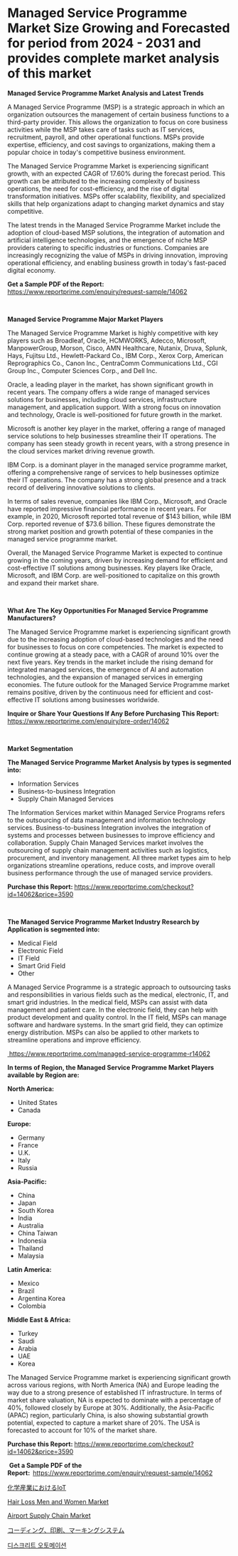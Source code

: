 <p><h1>Managed Service Programme Market Size Growing and Forecasted for period from 2024 - 2031 and provides complete market analysis of this market</h1></p><p><strong>Managed Service Programme Market Analysis and Latest Trends</strong></p>
<p><p>A Managed Service Programme (MSP) is a strategic approach in which an organization outsources the management of certain business functions to a third-party provider. This allows the organization to focus on core business activities while the MSP takes care of tasks such as IT services, recruitment, payroll, and other operational functions. MSPs provide expertise, efficiency, and cost savings to organizations, making them a popular choice in today's competitive business environment.</p><p>The Managed Service Programme Market is experiencing significant growth, with an expected CAGR of 17.60% during the forecast period. This growth can be attributed to the increasing complexity of business operations, the need for cost-efficiency, and the rise of digital transformation initiatives. MSPs offer scalability, flexibility, and specialized skills that help organizations adapt to changing market dynamics and stay competitive.</p><p>The latest trends in the Managed Service Programme Market include the adoption of cloud-based MSP solutions, the integration of automation and artificial intelligence technologies, and the emergence of niche MSP providers catering to specific industries or functions. Companies are increasingly recognizing the value of MSPs in driving innovation, improving operational efficiency, and enabling business growth in today's fast-paced digital economy.</p></p>
<p><strong>Get a Sample PDF of the Report:&nbsp;</strong> <a href="https://www.reportprime.com/enquiry/request-sample/14062">https://www.reportprime.com/enquiry/request-sample/14062</a></p>
<p>&nbsp;</p>
<p><strong>Managed Service Programme Major Market Players</strong></p>
<p><p>The Managed Service Programme Market is highly competitive with key players such as Broadleaf, Oracle, HCMWORKS, Adecco, Microsoft, ManpowerGroup, Morson, Cisco, AMN Healthcare, Nutanix, Druva, Splunk, Hays, Fujitsu Ltd., Hewlett-Packard Co., IBM Corp., Xerox Corp, American Reprographics Co., Canon Inc., CentraComm Communications Ltd., CGI Group Inc., Computer Sciences Corp., and Dell Inc.</p><p>Oracle, a leading player in the market, has shown significant growth in recent years. The company offers a wide range of managed services solutions for businesses, including cloud services, infrastructure management, and application support. With a strong focus on innovation and technology, Oracle is well-positioned for future growth in the market.</p><p>Microsoft is another key player in the market, offering a range of managed service solutions to help businesses streamline their IT operations. The company has seen steady growth in recent years, with a strong presence in the cloud services market driving revenue growth.</p><p>IBM Corp. is a dominant player in the managed service programme market, offering a comprehensive range of services to help businesses optimize their IT operations. The company has a strong global presence and a track record of delivering innovative solutions to clients.</p><p>In terms of sales revenue, companies like IBM Corp., Microsoft, and Oracle have reported impressive financial performance in recent years. For example, in 2020, Microsoft reported total revenue of $143 billion, while IBM Corp. reported revenue of $73.6 billion. These figures demonstrate the strong market position and growth potential of these companies in the managed service programme market. </p><p>Overall, the Managed Service Programme Market is expected to continue growing in the coming years, driven by increasing demand for efficient and cost-effective IT solutions among businesses. Key players like Oracle, Microsoft, and IBM Corp. are well-positioned to capitalize on this growth and expand their market share.</p></p>
<p>&nbsp;</p>
<p><strong>What Are The Key Opportunities For Managed Service Programme Manufacturers?</strong></p>
<p><p>The Managed Service Programme market is experiencing significant growth due to the increasing adoption of cloud-based technologies and the need for businesses to focus on core competencies. The market is expected to continue growing at a steady pace, with a CAGR of around 10% over the next five years. Key trends in the market include the rising demand for integrated managed services, the emergence of AI and automation technologies, and the expansion of managed services in emerging economies. The future outlook for the Managed Service Programme market remains positive, driven by the continuous need for efficient and cost-effective IT solutions among businesses worldwide.</p></p>
<p><strong>Inquire or Share Your Questions If Any Before Purchasing This Report:</strong> <a href="https://www.reportprime.com/enquiry/pre-order/14062">https://www.reportprime.com/enquiry/pre-order/14062</a></p>
<p>&nbsp;</p>
<p><strong>Market Segmentation</strong></p>
<p><strong>The Managed Service Programme Market Analysis by types is segmented into:</strong></p>
<p><ul><li>Information Services</li><li>Business-to-business Integration</li><li>Supply Chain Managed Services</li></ul></p>
<p><p>The Information Services market within Managed Service Programs refers to the outsourcing of data management and information technology services. Business-to-business Integration involves the integration of systems and processes between businesses to improve efficiency and collaboration. Supply Chain Managed Services market involves the outsourcing of supply chain management activities such as logistics, procurement, and inventory management. All three market types aim to help organizations streamline operations, reduce costs, and improve overall business performance through the use of managed service providers.</p></p>
<p><strong>Purchase this Report:&nbsp;</strong><a href="https://www.reportprime.com/checkout?id=14062&price=3590">https://www.reportprime.com/checkout?id=14062&price=3590</a></p>
<p>&nbsp;</p>
<p><strong>The Managed Service Programme Market Industry Research by Application is segmented into:</strong></p>
<p><ul><li>Medical Field</li><li>Electronic Field</li><li>IT Field</li><li>Smart Grid Field</li><li>Other</li></ul></p>
<p><p>A Managed Service Programme is a strategic approach to outsourcing tasks and responsibilities in various fields such as the medical, electronic, IT, and smart grid industries. In the medical field, MSPs can assist with data management and patient care. In the electronic field, they can help with product development and quality control. In the IT field, MSPs can manage software and hardware systems. In the smart grid field, they can optimize energy distribution. MSPs can also be applied to other markets to streamline operations and improve efficiency.</p></p>
<p><a href="https://www.reportprime.com/managed-service-programme-r14062">&nbsp;https://www.reportprime.com/managed-service-programme-r14062</a></p>
<p><strong>In terms of Region, the Managed Service Programme Market Players available by Region are:</strong></p>
<p>
    <p> <strong> North America: </strong>
        <ul>
            <li>United States</li>
            <li>Canada</li>
        </ul>
        </p> 
    <p> <strong> Europe: </strong>
        <ul>
            <li>Germany</li>
            <li>France</li>
            <li>U.K.</li>
            <li>Italy</li>
            <li>Russia</li>
        </ul>
        </p> 
    <p> <strong> Asia-Pacific: </strong>
        <ul>
            <li>China</li>
            <li>Japan</li>
            <li>South Korea</li>
            <li>India</li>
            <li>Australia</li>
            <li>China Taiwan</li>
            <li>Indonesia</li>
            <li>Thailand</li>
            <li>Malaysia</li>
        </ul>
        </p> 
    <p> <strong> Latin America: </strong>
        <ul>
            <li>Mexico</li>
            <li>Brazil</li>
            <li>Argentina Korea</li>
            <li>Colombia</li>
        </ul>
        </p> 
    <p> <strong> Middle East & Africa: </strong>
        <ul>
            <li>Turkey</li>
            <li>Saudi</li>
            <li>Arabia</li>
            <li>UAE</li>
            <li>Korea</li>
        </ul>
    </p>
    </p>
<p><p>The Managed Service Programme market is experiencing significant growth across various regions, with North America (NA) and Europe leading the way due to a strong presence of established IT infrastructure. In terms of market share valuation, NA is expected to dominate with a percentage of 40%, followed closely by Europe at 30%. Additionally, the Asia-Pacific (APAC) region, particularly China, is also showing substantial growth potential, expected to capture a market share of 20%. The USA is forecasted to account for 10% of the market share.</p></p>
<p><strong>Purchase this Report: </strong><a href="https://www.reportprime.com/checkout?id=14062&price=3590">https://www.reportprime.com/checkout?id=14062&price=3590</a></p>
<p>&nbsp;<strong>Get a Sample PDF of the Report:&nbsp;&nbsp;</strong><a href="https://www.reportprime.com/enquiry/request-sample/14062">https://www.reportprime.com/enquiry/request-sample/14062</a></p>
<p><strong></strong></p>
<p><p><a href="https://github.com/JerelSchulit20231/Market-Research-Report-List-1/blob/main/409135880721.md">化学産業におけるIoT</a></p><p><a href="https://github.com/seekum/Market-Research-Report-List-2/blob/main/hair-loss-men-and-women-market.md">Hair Loss Men and Women Market</a></p><p><a href="https://github.com/nancykennedykellievqfqt2/Market-Research-Report-List-2/blob/main/airport-supply-chain-market.md">Airport Supply Chain Market</a></p><p><a href="https://github.com/NovaStamm2023/Market-Research-Report-List-1/blob/main/521080080720.md">コーディング、印刷、マーキングシステム</a></p><p><a href="https://github.com/durgin521/Market-Research-Report-List-1/blob/main/478860475132.md">디스크리트 오토메이션</a></p></p>